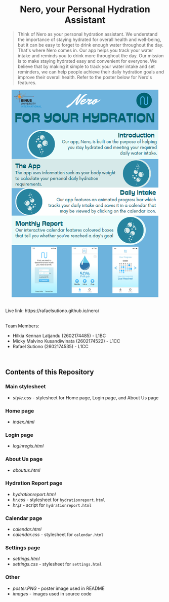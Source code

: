 # <h1 align="center">Nero, your Personal Hydration Assistant</h1>

> Think of Nero as your personal hydration assistant. We understand the importance of staying hydrated for overall health and well-being, but it can be easy to forget to drink enough water throughout the day. That's where Nero comes in. Our app helps you track your water intake and reminds you to drink more throughout the day. Our mission is to make staying hydrated easy and convenient for everyone. We believe that by making it simple to track your water intake and set reminders, we can help people achieve their daily hydration goals and improve their overall health. Refer to the poster below for Nero's features.
<p align="center">
<img src="poster.PNG">
</p>
<br>
Live link: https://rafaelsutiono.github.io/nero/
<br><br>

Team Members:
- Hilkia Kennan Latjandu (2602174485) - L1BC
- Micky Malvino Kusandiwinata (2602174522) - L1CC
- Rafael Sutiono (2602174535) - L1CC
<br>

## Contents of this Repository

### Main stylesheet
- *style.css* - stylesheet for Home page, Login page, and About Us page

### Home page
- *index.html*

### Login page
- *loginregis.html*

### About Us page
- *aboutus.html*

### Hydration Report page
- *hydrationreport.html*
- *hr.css* - stylesheet for `hydrationreport.html`
- *hr.js* - script for `hydrationreport.html`

### Calendar page
- *calendar.html*
- *calendar.css* - stylesheet for `calendar.html`

### Settings page
- *settings.html*
- *settings.css* - stylesheet for `settings.html`

### Other
- *poster.PNG* - poster image used in README
- *images* - images used in source code






